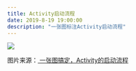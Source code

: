 ```yaml
---
title: Activity启动流程
date: 2019-8-19 19:00:00
description: "一张图标注Activity启动流程"
---
```


![](https://haitao.nos.netease.com/20190819095840_e3b0cf5e-2cca-4e56-934c-948ab4206917.png)

图片来源：[
一张图搞定，Activity的启动流程](https://blog.csdn.net/qijinglai/article/details/81163574)

<br><br><br>